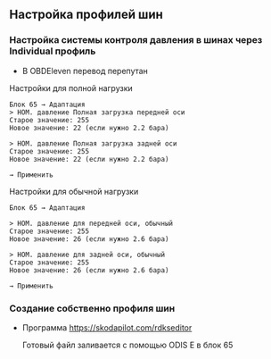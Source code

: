 ## Настройка профилей шин

### Настройка системы контроля давления в шинах через Individual профиль

+ В OBDEleven перевод перепутан

Настройки для полной нагрузки

    Блок 65 → Адаптация
    > НОМ. давление Полная загрузка передней оси
    Старое значение: 255
    Новое значение: 22 (если нужно 2.2 бара)

    > НОМ. давление Полная загрузка задней оси
    Старое значение: 255
    Новое значение: 22 (если нужно 2.2 бара)
    
    → Применить

Настройки для обычной нагрузки

    Блок 65 → Адаптация

    > НОМ. давление для передней оси, обычный
    Старое значение: 255
    Новое значение: 26 (если нужно 2.6 бара)
    
    > НОМ. давление для задней оси, обычный
    Старое значение: 255
    Новое значение: 26 (если нужно 2.6 бара)
    
    → Применить

### Создание собственно профиля шин

+ Программа https://skodapilot.com/rdkseditor

    Готовый файл заливается с помощью ODIS E в блок 65